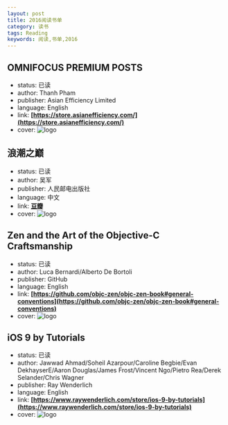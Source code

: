 ```yaml
---
layout: post
title: 2016阅读书单
category: 读书
tags: Reading
keywords: 阅读,书单,2016
---
```


## OMNIFOCUS PREMIUM POSTS
- status: 已读
- author: Thanh Pham
- publisher: Asian Efficiency Limited
- language: English
- link: **[https://store.asianefficiency.com/](https://store.asianefficiency.com/)**
- cover: ![logo](http://wx3.sinaimg.cn/large/007ozevdgy1fwx17c2wnwj30to15owgm.jpg)

## 浪潮之巅

- status: 已读
- author: 吴军
- publisher: 人民邮电出版社
- language: 中文
- link: **[豆瓣](https://book.douban.com/subject/6709783/)**
- cover: ![logo](http://ws1.sinaimg.cn/large/007ozevdgy1fwx17rllt6j30os0yiu0x.jpg)

## Zen and the Art of the Objective-C Craftsmanship

- status: 已读
- author: Luca Bernardi/Alberto De Bortoli
- publisher: GitHub
- language: English
- link: **[https://github.com/objc-zen/objc-zen-book#general-conventions](https://github.com/objc-zen/objc-zen-book#general-conventions)**
- cover: ![logo](http://ws1.sinaimg.cn/large/007ozevdgy1fwx185h4zqj308w08dabb.jpg)


## iOS 9 by Tutorials

- status: 已读
- author: Jawwad Ahmad/Soheil Azarpour/Caroline Begbie/Evan DekhayserE/Aaron Douglas/James Frost/Vincent Ngo/Pietro Rea/Derek Selander/Chris Wagner
- publisher: Ray Wenderlich
- language: English
- link: **[https://www.raywenderlich.com/store/ios-9-by-tutorials](https://www.raywenderlich.com/store/ios-9-by-tutorials)**
- cover: ![logo](http://wx2.sinaimg.cn/large/007ozevdgy1fwx18l33f3j30rg0zek0r.jpg)
